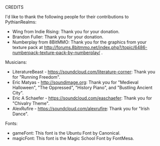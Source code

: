 CREDITS

I'd like to thank the following people for their contributions to PythianRealms:

- Wing from Indie Rising: Thank you for your donation.
- Brandon Fuller: Thank you for your donation.
- Numberplay from 8BitMMO: Thank you for the graphics from your texture pack at http://forums.8bitmmo.net/index.php?/topic/6486-numberpack-texture-pack-by-numberplay/ .

Musicians:

- LiteratureBeast - https://soundcloud.com/literature-corner: Thank you for "Running Freedom".
- Eric Matyas - http://soundimage.org: Thank you for "Medieval Halloween", "The Oppressed", "History Piano", and "Bustling Ancient City".
- Eric A Schaefer - https://soundcloud.com/easchaefer: Thank you for "Chivalry Theme".
- AlexRufire - https://soundcloud.com/alexrufire: Thank you for "Irish Dance".

Fonts:

- gameFont: This font is the Ubuntu Font by Canonical.
- magicFont: This font is the Magic School Font by FontMesa.